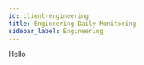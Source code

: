 ```yaml
---
id: client-engineering
title: Engineering Daily Monitoring
sidebar_label: Engineering
---
```


Hello

